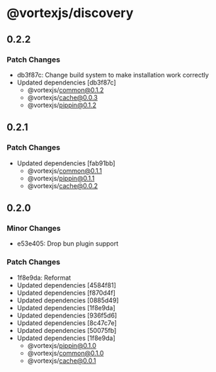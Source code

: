 # @vortexjs/discovery

## 0.2.2

### Patch Changes

- db3f87c: Change build system to make installation work correctly
- Updated dependencies [db3f87c]
  - @vortexjs/common@0.1.2
  - @vortexjs/cache@0.0.3
  - @vortexjs/pippin@0.1.2

## 0.2.1

### Patch Changes

- Updated dependencies [fab91bb]
  - @vortexjs/common@0.1.1
  - @vortexjs/pippin@0.1.1
  - @vortexjs/cache@0.0.2

## 0.2.0

### Minor Changes

- e53e405: Drop bun plugin support

### Patch Changes

- 1f8e9da: Reformat
- Updated dependencies [4584f81]
- Updated dependencies [f870d4f]
- Updated dependencies [0885d49]
- Updated dependencies [1f8e9da]
- Updated dependencies [936f5d6]
- Updated dependencies [8c47c7e]
- Updated dependencies [50075fb]
- Updated dependencies [1f8e9da]
  - @vortexjs/pippin@0.1.0
  - @vortexjs/common@0.1.0
  - @vortexjs/cache@0.0.1
